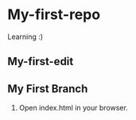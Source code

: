 # My-first-repo

Learning :)


## My-first-edit

## My First Branch

1. Open index.html in your browser.